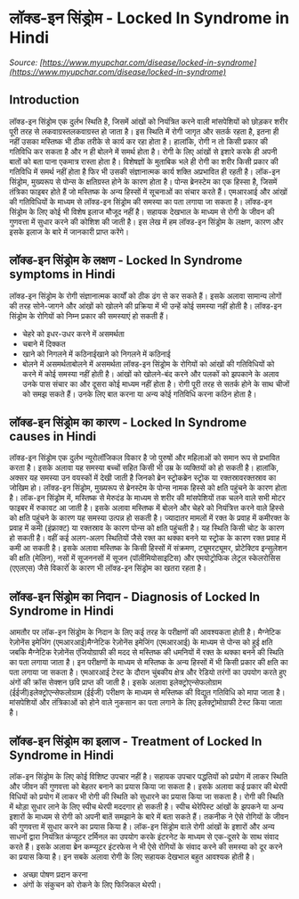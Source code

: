 # लॉक्ड-इन सिंड्रोम - Locked In Syndrome in Hindi
_Source: [https://www.myupchar.com/disease/locked-in-syndrome](https://www.myupchar.com/disease/locked-in-syndrome)_

## Introduction
लॉक्ड-इन सिंड्रोम एक दुर्लभ स्थिति है, जिसमें आंखों को नियंत्रित करने वाली मांसपेशियों को छोड़कर शरीर पूरी तरह से लकवाग्रस्तलकवाग्रस्त हो जाता है। इस स्थिति में रोगी जागृत और सतर्क रहता है, इतना ही नहीं उसका मस्तिष्क भी ठीक तरीके से कार्य कर रहा होता है। हालांकि, रोगी न तो किसी प्रकार की गतिविधि कर सकता है और न ही बोलने में समर्थ होता है। रोगी के लिए आंखों से इशारे करके ही अपनी बातों को बता पाना एकमात्र रास्ता होता है।
विशेषज्ञों के मुताबिक भले ही रोगी का शरीर किसी प्रकार की गतिविधि में समर्थ नहीं होता है फिर भी उसकी संज्ञानात्मक कार्य शक्ति अप्रभावित ही रहती है। लॉक-इन सिंड्रोम, मुख्यरूप से पोन्स के क्षतिग्रस्त होने के कारण होता है। पोन्स ब्रेनस्टेम का एक हिस्सा है, जिसमें तंत्रिका फाइबर होते हैं जो मस्तिष्क के अन्य हिस्सों में सूचनाओं का संचार करते हैं। एमआरआई और आंखों की गतिवि​धियों के माध्यम से लॉक्ड-इन सिंड्रोम की समस्या का पता लगाया जा सकता है। लॉक्ड-इन सिंड्रोम के लिए कोई भी​ विशेष इलाज मौजूद नहीं है। सहायक देखभाल के माध्यम से रोगी के जीवन की गुणवत्ता में सुधार करने की कोशिश की जाती है।
इस लेख में हम लॉक्ड-इन सिंड्रोम के लक्षण, कारण और इसके इलाज के बारे में जानकारी प्राप्त करेंगे।

## लॉक्ड-इन सिंड्रोम के लक्षण - Locked In Syndrome symptoms in Hindi
लॉक्ड-इन सिंड्रोम के रोगी संज्ञानात्मक कार्यों को ठीक ढंग से कर सकते हैं। इसके अलावा सामान्य लोगों की तरह सोने-जागने और आंखों को खोलने की प्रक्रिया में भी उन्हें कोई समस्या नहीं होती है। लॉक्ड-इन सिंड्रोम के रोगियों को निम्न प्रकार की समस्याएं हो सकती हैं।
- चेहरे को इधर-उधर करने में असमर्थता
- चबाने में ​दिक्कत
- खाने को निगलने में कठिनाईखाने को निगलने में कठिनाई
- बोलने में असमर्थताबोलने में असमर्थता
लॉक्ड-इन सिंड्रोम के रोगियों को आंखों की गतिविधियों को करने में कोई समस्या नहीं होती है। आंखों को खोलने-बंद करने और पलकों को झपकाने के अलाव उनके पास संचार का और दूसरा कोई माध्यम नहीं होता है। रोगी पूरी तरह से सतर्क होने के साथ चीजों को समझ सकते हैं। उनके लिए बात करना या अन्य कोई गतिविधि करना कठिन होता है।

## लॉक्ड-इन सिंड्रोम का कारण - Locked In Syndrome causes in Hindi
लॉक्ड-इन सिंड्रोम एक दुर्लभ न्यूरोलॉजिकल विकार है जो पुरुषों और महिलाओं को समान रूप से प्रभावित करता है। इसके अलावा यह समस्या बच्चों सहित किसी भी उम्र के व्यक्तियों को हो सकती है। हालांकि, अक्सर यह समस्या उन वयस्कों में देखी जाती है जिनको ब्रेन स्ट्रोकब्रेन स्ट्रोक या रक्तस्रावरक्तस्राव का जोखिम हो।
लॉक्ड-इन सिंड्रोम, मुख्यरूप से ब्रेनस्टेम के पोन्स नामक हिस्से को क्षति पहुंचने के कारण होता है। लॉक-इन सिंड्रोम में, मस्तिष्क से मेरुदंड के माध्यम से शरीर की मांसपेशियों तक चलने वाले सभी मोटर फाइबर में रुकावट आ जाती है। इसके अलावा मस्तिष्क में बोलने और चेहरे को नियंत्रित्त करने वाले हिस्से को क्षति पहुंचने के कारण यह समस्या उत्पन्न हो सकती है।
ज्यादातर मामलों में रक्त के प्रवाह में कमीरक्त के प्रवाह में कमी (इंफ्राक्ट) या रक्तस्राव के कारण पोन्स को क्षति पहुंचती है। यह स्थिति किसी चोट के कारण हो सकती है। वहीं कई अलग-अलग स्थितियों जैसे रक्त का थक्का बनने या स्ट्रोक के कारण रक्त प्रवाह में कमी आ सकती है। इसके अलावा मस्तिष्क के किसी हिस्सों में संक्रमण, ट्यूमरट्यूमर, प्रोटेक्टिव इन्सुलेशन की क्षति (मेलिन), नसों में सूजननसों में सूजन (पॉलीमियोसाइटिस) और एमयोट्रोफिक लेट्रल स्केलरोसिस (एएलएस) जैसे विकारोंं के कारण भी लॉक्ड-इन सिंड्रोम का खतरा रहता है।

## लॉक्ड-इन सिंड्रोम का निदान - Diagnosis of Locked In Syndrome in Hindi
आमतौर पर लॉक-इन सिंड्रोम के निदान के लिए कई तरह के परीक्षणों की आवश्यकता होती है। मैग्नेटिक रेज़ोनेंस इमेजिंग (एमआरआई)मैग्नेटिक रेज़ोनेंस इमेजिंग (एमआरआई) के माध्यम से पोन्स को हुई क्षति जबकि मैग्नेटिक रेज़ोनेंस एंजियोग्राफी की मदद से मस्तिष्क की धमनियों में रक्त के थक्का बनने की स्थिति का पता लगाया जाता है। इन परीक्षणों के माध्यम से मस्तिष्क के अन्य हिस्सों में भी किसी प्रकार की क्षति का पता लगाया जा सकता है। एमआरआई टेस्ट के दौरान चुंबकीय क्षेत्र और रेडियो तरंगों का उपयोग करते हुए अंगों की क्रॉस सेक्शन छवि प्राप्त की जाती है।
इसके अलावा इलेक्ट्रोएन्सेफलोग्राम (ईईजी)इलेक्ट्रोएन्सेफलोग्राम (ईईजी) परीक्षण के माध्यम से मस्तिष्क की विद्युत गतिविधि को मापा जाता है। मांसपेशियों और तंत्रिकाओं को होने वाले नुकसान का पता लगाने के लिए इलेक्ट्रोमोग्राफी टेस्ट किया जाता है।

## लॉक्ड-इन सिंड्रोम का इलाज - Treatment of Locked In Syndrome in Hindi
लॉक-इन सिंड्रोम के लिए कोई विशिष्ट उपचार नहीं है। सहायक उपचार पद्धतियों को प्रयोग में लाकर स्थिति और जीवन की गुणवत्ता को बेहतर बनाने का प्रयास किया जा सकता है। इसके अलावा कई प्रकार की थेरपी विधियों को प्रयोग में लाकर भी रोगी की स्थिति को सुधारने का प्रयास किया जा सकता है। रोगी की स्थिति में थोड़ा सुधार लाने के लिए स्पीच थेरपी मददगार हो सकती है। स्पीच थेरेपिस्ट आंखों के झपकने या अन्य इशारों के माध्यम से रोगी को अपनी बातें समझाने के बारे में बता सकते हैं।
तकनीक ने ऐसे रोगियों के जीवन की गुणवत्ता में सुधार करने का प्रयास किया है। लॉक-इन सिंड्रोम वाले रोगी आंखों के इशारों और अन्य साधनों द्वारा नियंत्रित कंप्यूटर टर्मिनल का उपयोग करके इंटरनेट के माध्यम से एक-दूसरे के साथ संवाद करते हैं। इसके अलावा ब्रेन कम्प्यूटर इंटरफेस ने भी ऐसे रोगियों के संवाद करने की समस्या को दूर करने का प्रयास किया है।
इन सबके अलावा रोगी के लिए सहायक देखभाल बहुत आवश्यक होती है।
- अच्छा पोषण प्रदान करना
- अंगों के संकुचन को रोकने के लिए फिजिकल थेरपी।

